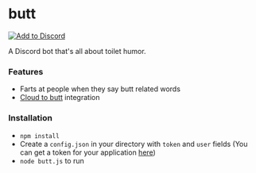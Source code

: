 # butt

[![Add to Discord](https://img.shields.io/badge/Add%20to-Discord-7289da.svg)](
https://discordapp.com/oauth2/authorize?client_id=174147031172907017&scope=bot&permissions=0)

A Discord bot that's all about toilet humor.

### Features

- Farts at people when they say butt related words
- [Cloud to butt](https://chrome.google.com/webstore/detail/cloud-to-butt-plus/apmlngnhgbnjpajelfkmabhkfapgnoai) integration

### Installation

- `npm install`
- Create a `config.json` in your directory with `token` and `user` fields (You can get a token for your application [here](https://discordapp.com/developers/applications/me))
- `node butt.js` to run
